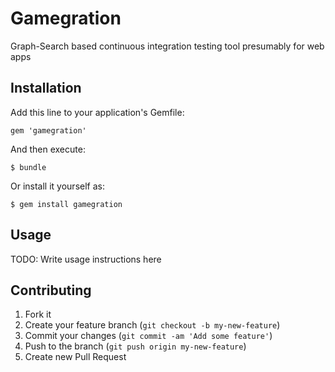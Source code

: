 # Gamegration

Graph-Search based continuous integration testing tool presumably for web apps

## Installation

Add this line to your application's Gemfile:

    gem 'gamegration'

And then execute:

    $ bundle

Or install it yourself as:

    $ gem install gamegration

## Usage

TODO: Write usage instructions here

## Contributing

1. Fork it
2. Create your feature branch (`git checkout -b my-new-feature`)
3. Commit your changes (`git commit -am 'Add some feature'`)
4. Push to the branch (`git push origin my-new-feature`)
5. Create new Pull Request
